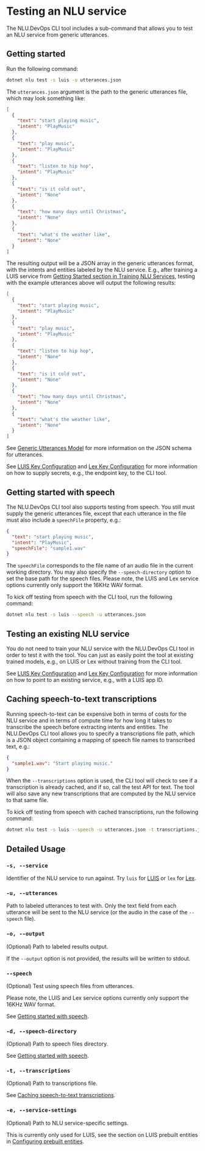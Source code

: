 # Testing an NLU service

The NLU.DevOps CLI tool includes a sub-command that allows you to test an NLU service from generic utterances.

## Getting started

Run the following command:
```bash
dotnet nlu test -s luis -u utterances.json
```

The `utterances.json` argument is the path to the generic utterances file, which may look something like:
```json
[
  {
    "text": "start playing music",
    "intent": "PlayMusic"
  },
  {
    "text": "play music",
    "intent": "PlayMusic"
  },
  {
    "text": "listen to hip hop",
    "intent": "PlayMusic"
  },
  {
    "text": "is it cold out",
    "intent": "None"
  },
  {
    "text": "how many days until Christmas",
    "intent": "None"
  },
  {
    "text": "what's the weather like",
    "intent": "None"
  }
]
```

The resulting output will be a JSON array in the generic utterances format, with the intents and entities labeled by the NLU service. E.g., after training a LUIS service from [Getting Started section in Training NLU Services](Train.md#getting-started), testing with the example utterances above will output the following results:

```json
[
  {
    "text": "start playing music",
    "intent": "PlayMusic"
  },
  {
    "text": "play music",
    "intent": "PlayMusic"
  },
  {
    "text": "listen to hip hop",
    "intent": "None"
  },
  {
    "text": "is it cold out",
    "intent": "None"
  },
  {
    "text": "how many days until Christmas",
    "intent": "None"
  },
  {
    "text": "what's the weather like",
    "intent": "None"
  }
]
```

See [Generic Utterances Model](GenericUtterances.md) for more information on the JSON schema for utterances.

See [LUIS Key Configuration](TODO) and [Lex Key Configuration](TODO) for more information on how to supply secrets, e.g., the endpoint key, to the CLI tool.

## Getting started with speech

The NLU.DevOps CLI tool also supports testing from speech. You still must supply the generic utterances file, except that each utterance in the file must also include a `speechFile` property, e.g.:

```json
{
  "text": "start playing music",
  "intent": "PlayMusic",
  "speechFile": "sample1.wav"
}
```

The `speechFile` corresponds to the file name of an audio file in the current working directory. You may also specify the `--speech-directory` option to set the base path for the speech files. Please note, the LUIS and Lex service options currently only support the 16KHz WAV format.

To kick off testing from speech with the CLI tool, run the following command:

```bash
dotnet nlu test -s luis --speech -u utterances.json
```

## Testing an existing NLU service

You do not need to train your NLU service with the NLU.DevOps CLI tool in order to test it with the tool. You can just as easily point the tool at existing trained models, e.g., on LUIS or Lex without training from the CLI tool.

See [LUIS Key Configuration](LuisSecrets.md) and [Lex Key Configuration](TODO) for more information on how to point to an existing service, e.g., with a LUIS app ID.

## Caching speech-to-text transcriptions

Running speech-to-text can be expensive both in terms of costs for the NLU service and in terms of compute time for how long it takes to transcribe the speech before extracting intents and entities. The NLU.DevOps CLI tool allows you to specify a transcriptions file path, which is a JSON object containing a mapping of speech file names to transcribed text, e.g.:

```json
{
  "sample1.wav": "Start playing music."
}
```

When the `--transcriptions` option is used, the CLI tool will check to see if a transcription is already cached, and if so, call the test API for text. The tool will also save any new transcriptions that are computed by the NLU service to that same file.

To kick off testing from speech with cached transcriptions, run the following command:

```bash
dotnet nlu test -s luis --speech -u utterances.json -t transcriptions.json
```

## Detailed Usage

### `-s, --service`
Identifier of the NLU service to run against. Try `luis` for [LUIS](https://www.luis.ai) or `lex` for [Lex](https://aws.amazon.com/lex/).

### `-u, --utterances`
Path to labeled utterances to test with. Only the text field from each utterance will be sent to the NLU service (or the audio in the case of the `--speech` file).

### `-o, --output`
(Optional) Path to labeled results output.

If the `--output` option is not provided, the results will be written to stdout.

### `--speech`
(Optional) Test using speech files from utterances.

Please note, the LUIS and Lex service options currently only support the 16KHz WAV format.

See [Getting started with speech](#getting-started-with-speech).

### `-d, --speech-directory`
(Optional) Path to speech files directory.

See [Getting started with speech](#getting-started-with-speech).

### `-t, --transcriptions`
(Optional) Path to transcriptions file.

See [Caching speech-to-text transcriptions](#caching-speech-to-text-transcriptions).

### `-e, --service-settings`
(Optional) Path to NLU service-specific settings.

This is currently only used for LUIS, see the section on LUIS prebuilt entities in [Configuring prebuilt entities](LuisSettings.md#configuring-prebuilt-entities).


